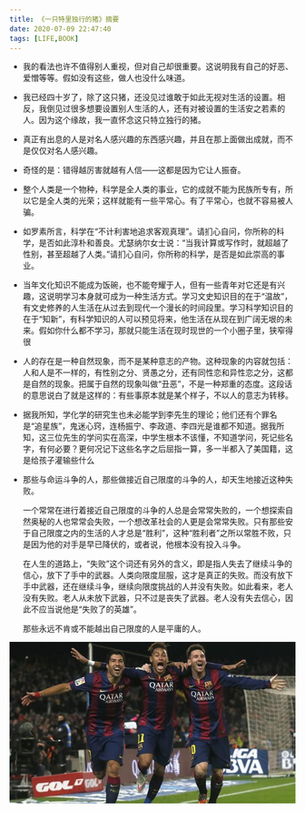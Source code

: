 ```yaml
---
title: 《一只特里独行的猪》摘要
date: 2020-07-09 22:47:40
tags: [LIFE,BOOK]
---
```


+ 我的看法也许不值得别人重视，但对自己却很重要。这说明我有自己的好恶、爱憎等等。假如没有这些，做人也没什么味道。

+ 我已经四十岁了，除了这只猪，还没见过谁敢于如此无视对生活的设置。相反，我倒见过很多想要设置别人生活的人，还有对被设置的生活安之若素的人。因为这个缘故，我一直怀念这只特立独行的猪。

+ 真正有出息的人是对名人感兴趣的东西感兴趣，并且在那上面做出成就，而不是仅仅对名人感兴趣。

+ 奇怪的是：错得越厉害就越有人信——这都是因为它让人振奋。

+ 整个人类是一个物种，科学是全人类的事业，它的成就不能为民族所专有，所以它是全人类的光荣；这样就能有一些平常心。有了平常心，也就不容易被人骗。

+ 如罗素所言，科学在“不计利害地追求客观真理”。请扪心自问，你所称的科学，是否如此淳朴和善良。尤瑟纳尔女士说：“当我计算或写作时，就超越了性别，甚至超越了人类。”请扪心自问，你所称的科学，是否是如此崇高的事业。

+ 当年文化知识不能成为饭碗，也不能夸耀于人，但有一些青年对它还是有兴趣，这说明学习本身就可成为一种生活方式。学习文史知识目的在于“温故”，有文史修养的人生活在从过去到现代一个漫长的时间段里。学习科学知识目的在于“知新”，有科学知识的人可以预见将来，他生活在从现在到广阔无垠的未来。假如你什么都不学习，那就只能生活在现时现世的一个小圈子里，狭窄得很

+ 人的存在是一种自然现象，而不是某种意志的产物。这种现象的内容就包括：人和人是不一样的，有性别之分、贤愚之分，还有同性恋和异性恋之分，这都是自然的现象。把属于自然的现象叫做“丑恶”，不是一种郑重的态度。这段话的意思说白了就是这样的：有些事原本就是某个样子，不以人的意志为转移。

+ 据我所知，学化学的研究生也未必能学到李先生的理论；他们还有个罪名是“追星族”，鬼迷心窍，连杨振宁、李政道、李四光是谁都不知道。据我所知，这三位先生的学问实在高深，中学生根本不该懂，不知道学问，死记些名字，有何必要？更何况记下这些名字之后屈指一算，多一半都入了美国籍，这是给孩子灌输些什么

+ 那些与命运斗争的人，那些做接近自己限度的斗争的人，却天生地接近这种失败。

  一个常常在进行着接近自己限度的斗争的人总是会常常失败的，一个想探索自然奥秘的人也常常会失败，一个想改革社会的人更是会常常失败。只有那些安于自己限度之内的生活的人才总是“胜利”，这种“胜利者”之所以常胜不败，只是因为他的对手是早已降伏的，或者说，他根本没有投入斗争。

  在人生的道路上，“失败”这个词还有另外的含义，即是指人失去了继续斗争的信心，放下了手中的武器。人类向限度屈服，这才是真正的失败。而没有放下手中武器，还在继续斗争，继续向限度挑战的人并没有失败。如此看来，老人没有失败。老人从未放下武器，只不过是丧失了武器。老人没有失去信心，因此不应当说他是“失败了的英雄”。

  那些永远不肯或不能越出自己限度的人是平庸的人。



![](20200709-《一只特里独行的猪》摘要/MSN.jpg)